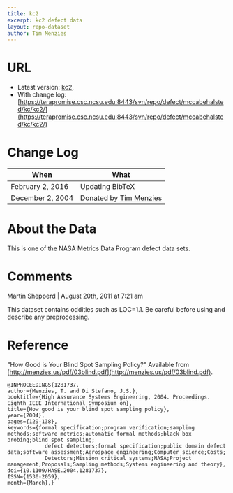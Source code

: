 ```yaml
---
title: kc2
excerpt: kc2 defect data
layout: repo-dataset
author: Tim Menzies
---
```



# URL

  * Latest version: [kc2](https://terapromise.csc.ncsu.edu:8443/svn/repo/defect/mccabehalsted/kc/kc2/kc2.arff),  
  * With change log:[https://terapromise.csc.ncsu.edu:8443/svn/repo/defect/mccabehalsted/kc/kc2/](https://terapromise.csc.ncsu.edu:8443/svn/repo/defect/mccabehalsted/kc/kc2/)

# Change Log

When | What---- | ----
February 2, 2016 | Updating BibTeX
December 2, 2004 | Donated by [Tim Menzies](/repo/people/data-donors/promise3.html)

# About the Data

This is one of the NASA Metrics Data Program defect data sets.

# Comments

Martin Shepperd | August 20th, 2011 at 7:21 am

This dataset contains oddities such as LOC=1.1.
Be careful before using and describe any preprocessing.

# Reference

"How Good is Your Blind Spot Sampling Policy?" Available from [http://menzies.us/pdf/03blind.pdf](http://menzies.us/pdf/03blind.pdf).
```
@INPROCEEDINGS{1281737,
author={Menzies, T. and Di Stefano, J.S.},
booktitle={High Assurance Systems Engineering, 2004. Proceedings. Eighth IEEE International Symposium on},
title={How good is your blind spot sampling policy},
year={2004},
pages={129-138},
keywords={formal specification;program verification;sampling methods;software metrics;automatic formal methods;black box probing;blind spot sampling;
            defect detectors;formal specification;public domain defect data;software assessment;Aerospace engineering;Computer science;Costs;
            Detectors;Mission critical systems;NASA;Project management;Proposals;Sampling methods;Systems engineering and theory},
doi={10.1109/HASE.2004.1281737},
ISSN={1530-2059},
month={March},}
```
